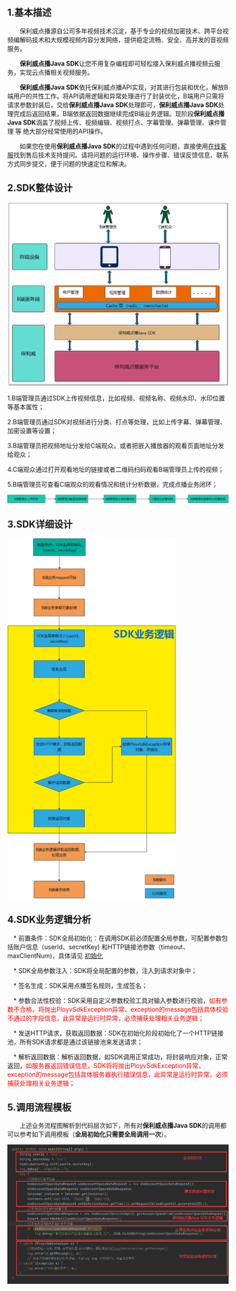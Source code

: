 ## 1.基本描述

&emsp;&emsp;保利威点播源自公司多年视频技术沉淀，基于专业的视频加密技术、跨平台视频编解码技术和大规模视频内容分发网络，提供稳定流畅、安全、高并发的音视频服务。

&emsp;&emsp;**保利威点播Java SDK**让您不用复杂编程即可轻松接入保利威点播视频云服务，实现云点播相关视频服务。

&emsp;&emsp;**保利威点播Java SDK**依托保利威点播API实现，对其进行包装和优化，解放B端用户的共性工作。将API调用逻辑和异常处理进行了封装优化，B端用户只需将请求参数封装后，交给**保利威点播Java SDK**处理即可，**保利威点播Java SDK**处理完成后返回结果，B端依据返回数据继续完成B端业务逻辑。现阶段**保利威点播Java SDK**涵盖了视频上传、视频编辑、视频打点、字幕管理、弹幕管理、课件管理 等 绝大部分经常使用的API操作。

&emsp;&emsp;如果您在使用**保利威点播Java SDK**的过程中遇到任何问题，直接使用<a href="javascript:void(0);" onclick="$('#zhichiBtnBox').click()">在线客服</a>找到售后技术支持提问。请将问题的运行环境、操作步骤、错误反馈信息、联系方式同步提交，便于问题的快速定位和解决。


## 2.SDK整体设计

<img src="../img/Dingtalk_20210401162823.png" alt="Dingtalk_20210401162823" style="zoom: 80%;" />

1.B端管理员通过SDK上传视频信息，比如视频、视频名称、视频水印、水印位置等基本属性；

2.B端管理员通过SDK对视频进行分类、打点等处理，比如上传字幕、弹幕管理、加密设置等设置；

3.B端管理员把视频地址分发给C端观众，或者把嵌入播放器的观看页面地址分发给观众；

4.C端观众通过打开观看地址的链接或者二维码扫码观看B端管理员上传的视频；

5.B端管理员可查看C端观众的观看情况和统计分析数据，完成点播业务闭环； 

![image-20201023101248786](../img/image-202010231012487777.png)

## 3.SDK详细设计

<img src="../img/image-202010231012489999.png" alt="image-202010231012489999" style="zoom:80%;" />

## 4.SDK业务逻辑分析

&emsp;* 前置条件：SDK全局初始化：在调用SDK前必须配置全局参数，可配置参数包括账户信息（userId、secretKey) 和HTTP链接池参数（timeout、maxClientNum)，具体请见 [初始化](/quick_start?id=_2初始化系统)

&emsp;* SDK全局参数注入：SDK将全局配置的参数，注入到请求对象中；

&emsp;* 签名生成：SDK采用点播签名规则，生成签名；

&emsp;* 参数合法性校验：SDK采用自定义参数校验工具对输入参数进行校验，<font color=#FF0000 >如有参数不合格，将抛出PloyvSdkException异常，exception的message包括具体校验不通过的字段信息，此异常是运行时异常，必须捕获处理相关业务逻辑；</font>

&emsp;* 发送HTTP请求，获取返回数据：SDK在初始化阶段初始化了一个HTTP链接池，所有SDK请求都是通过该链接池来发送请求；

&emsp;* 解析返回数据：解析返回数据，如SDK调用正常成功，将封装响应对象，正常返回，<font color=#FF0000 >如服务器返回错误信息，SDK将将抛出PloyvSdkException异常，exception的message包括具体服务器执行错误信息，此异常是运行时异常，必须捕获处理相关业务逻辑；</font>

## 5.调用流程模板

&emsp;&emsp;上述业务流程图解析到代码层次如下，所有对**保利威点播Java SDK**的调用都可以参考如下调用模板（**全局初始化只需要全局调用一次**）。

![image-20201104100014039](../img/img20210401174957.png)












